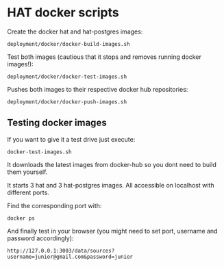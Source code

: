 # HAT docker scripts

Create the docker hat and hat-postgres images:

    deployment/docker/docker-build-images.sh

Test both images (cautious that it stops and removes running docker images!):  

    deployment/docker/docker-test-images.sh

Pushes both images to their respective docker hub repositories:

    deployment/docker/docker-push-images.sh

## Testing docker images

If you want to give it a test drive just execute:

    docker-test-images.sh

It downloads the latest images from docker-hub so you dont need to build them yourself.

It starts 3 hat and 3 hat-postgres images. All accessible on localhost with different ports.

Find the corresponding port with: 

    docker ps

And finally test in your browser (you might need to set port, username and password accordingly):

    http://127.0.0.1:3003/data/sources?username=junior@gmail.com&password=junior